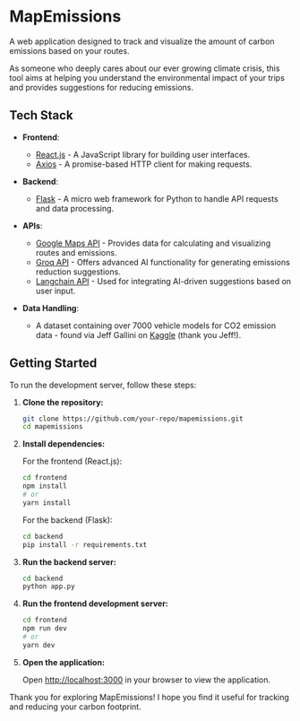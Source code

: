 # MapEmissions

A web application designed to track and visualize the amount of carbon emissions based on your routes. 

As someone who deeply cares about our ever growing climate crisis, this tool aims at helping you understand the environmental impact of your trips and provides suggestions for reducing emissions.

## Tech Stack

- **Frontend**:
  - [React.js](https://reactjs.org/) - A JavaScript library for building user interfaces.
  - [Axios](https://axios-http.com/) - A promise-based HTTP client for making requests.

- **Backend**:
  - [Flask](https://flask.palletsprojects.com/en/2.0.x/) - A micro web framework for Python to handle API requests and data processing.

- **APIs**:
  - [Google Maps API](https://developers.google.com/maps) - Provides data for calculating and visualizing routes and emissions.
  - [Groq API](https://www.groq.com/docs) - Offers advanced AI functionality for generating emissions reduction suggestions.
  - [Langchain API](https://www.langchain.com/docs) - Used for integrating AI-driven suggestions based on user input.

- **Data Handling**:
  - A dataset containing over 7000 vehicle models for CO2 emission data - found via Jeff Gallini on [Kaggle](https://www.kaggle.com/datasets/jeffgallini/college-football-attendance-2000-to-2018) (thank you Jeff!). 

## Getting Started

To run the development server, follow these steps:

1. **Clone the repository:**

    ```bash
    git clone https://github.com/your-repo/mapemissions.git
    cd mapemissions
    ```

2. **Install dependencies:**

    For the frontend (React.js):
    ```bash
    cd frontend
    npm install
    # or
    yarn install
    ```

    For the backend (Flask):
    ```bash
    cd backend
    pip install -r requirements.txt
    ```

3. **Run the backend server:**

    ```bash
    cd backend
    python app.py
    ```

4. **Run the frontend development server:**

    ```bash
    cd frontend
    npm run dev
    # or
    yarn dev
    ```

5. **Open the application:**

    Open [http://localhost:3000](http://localhost:3000) in your browser to view the application.

Thank you for exploring MapEmissions! I hope you find it useful for tracking and reducing your carbon footprint.

